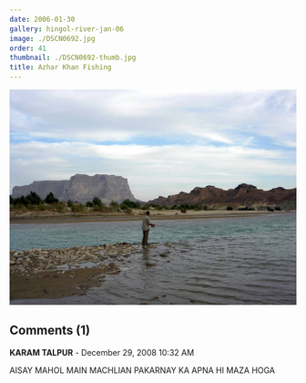```yaml
---
date: 2006-01-30
gallery: hingol-river-jan-06
image: ./DSCN0692.jpg
order: 41
thumbnail: ./DSCN0692-thumb.jpg
title: Azhar Khan Fishing
---
```


![Azhar Khan Fishing](./DSCN0692.jpg)

<div id="comments">

## Comments (1)

<div id="comment">

**KARAM TALPUR** - December 29, 2008 10:32 AM

AISAY MAHOL MAIN MACHLIAN PAKARNAY KA APNA HI MAZA HOGA

</div>

</div>
